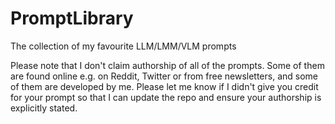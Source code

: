 # PromptLibrary
The collection of my favourite LLM/LMM/VLM prompts

Please note that I don't claim authorship of all of the prompts. Some of them are found online e.g. on Reddit, Twitter or from free newsletters, and some of them are developed by me. Please let me know if I didn't give you credit for your prompt so that I can update the repo and ensure your authorship is explicitly stated.
